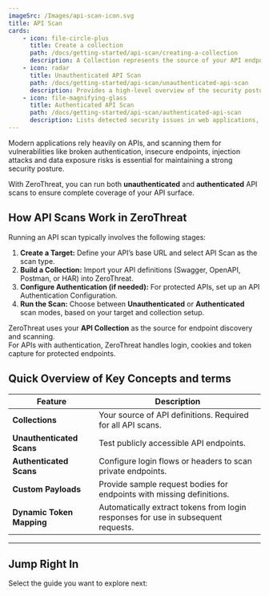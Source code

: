 ```yaml
---
imageSrc: /Images/api-scan-icon.svg
title: API Scan
cards:
    - icon: file-circle-plus
      title: Create a collection
      path: /docs/getting-started/api-scan/creating-a-collection
      description: A Collection represents the source of your API endpoints and acts as the starting point for both unauthenticated and authenticated API scans.
    - icon: radar
      title: Unauthenticated API Scan
      path: /docs/getting-started/api-scan/unauthenticated-api-scan
      description: Provides a high-level overview of the security posture of the entire scanned application
    - icon: file-magnifying-glass
      title: Authenticated API Scan
      path: /docs/getting-started/api-scan/authenticated-api-scan
      description: Lists detected security issues in web applications, categorized by severity, with detailed remediation steps 
---
```


Modern applications rely heavily on APIs, and scanning them for vulnerabilities like broken authentication, insecure endpoints, injection attacks and data exposure risks is essential for maintaining a strong security posture.

With ZeroThreat, you can run both **unauthenticated** and **authenticated** API scans to ensure complete coverage of your API surface.

## How API Scans Work in ZeroThreat

Running an API scan typically involves the following stages:

1. **Create a Target:** Define your API’s base URL and select API Scan as the scan type.
2. **Build a Collection:** Import your API definitions (Swagger, OpenAPI, Postman, or HAR) into ZeroThreat.
3. **Configure Authentication (if needed):** For protected APIs, set up an API Authentication Configuration.
4. **Run the Scan:** Choose between **Unauthenticated** or **Authenticated** scan modes, based on your target and collection setup.

ZeroThreat uses your **API Collection** as the source for endpoint discovery and scanning.\
For APIs with authentication, ZeroThreat handles login, cookies and token capture for protected endpoints.

## Quick Overview of Key Concepts and terms

| Feature                   | Description                                                                       |
| ------------------------- | --------------------------------------------------------------------------------- |
| **Collections**           | Your source of API definitions. Required for all API scans.                       |
| **Unauthenticated Scans** | Test publicly accessible API endpoints.                                           |
| **Authenticated Scans**   | Configure login flows or headers to scan private endpoints.                       |
| **Custom Payloads**       | Provide sample request bodies for endpoints with missing definitions.             |
| **Dynamic Token Mapping** | Automatically extract tokens from login responses for use in subsequent requests. |
*** 

## Jump Right In

Select the guide you want to explore next:

<JumpRightInCard>


